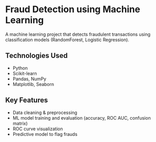 # Fraud Detection using Machine Learning

A machine learning project that detects fraudulent transactions using classification models (RandomForest, Logistic Regression).

## Technologies Used
- Python
- Scikit-learn
- Pandas, NumPy
- Matplotlib, Seaborn

## Key Features
- Data cleaning & preprocessing
- ML model training and evaluation (accuracy, ROC AUC, confusion matrix)
- ROC curve visualization
- Predictive model to flag frauds




